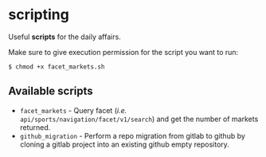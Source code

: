 # scripting

Useful **scripts** for the daily affairs.

Make sure to give execution permission for the script you want to run:

```
$ chmod +x facet_markets.sh
```

## Available scripts

* `facet_markets` - Query facet (*i.e.* `api/sports/navigation/facet/v1/search`) and get the number of markets returned.
* `github_migration` - Perform a repo migration from gitlab to github by cloning a gitlab project into an existing github empty repository.